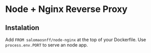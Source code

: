 # Node + Nginx Reverse Proxy

## Instalation

Add `FROM salomaosnff/node-nginx` at the top of your Dockerfile.
Use `process.env.PORT` to serve an node app.